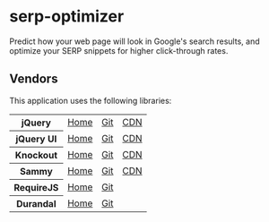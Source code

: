 <h1>serp-optimizer</h2>

<p>Predict how your web page will look in Google's search results, and optimize your SERP snippets for higher click-through rates.</p>

<h2>Vendors</h2>

<p>This application uses the following libraries:</p>

<table>
    <tr>
        <th>jQuery</th>
        <td><a href="http://jquery.com/">Home</a></td>
        <td><a href="https://github.com/jquery/jquery">Git</a></td>
        <td><a href="//cdnjs.cloudflare.com/ajax/libs/jquery/1.9.1/jquery.min.js">CDN</a></td>
    </tr>
    <tr>
        <th>jQuery UI</th>
        <td><a href="http://jqueryui.com/">Home</a></td>
        <td><a href="https://github.com/jquery/jquery-ui">Git</a></td>
        <td><a href="//cdnjs.cloudflare.com/ajax/libs/jqueryui/1.10.2/jquery-ui.min.js">CDN</a></td>
    </tr>
    <tr>
        <th>Knockout</th>
        <td><a href="http://knockoutjs.com/">Home</a></td>
        <td><a href="https://github.com/SteveSanderson/knockout/">Git</a></td>
        <td><a href="//cdnjs.cloudflare.com/ajax/libs/knockout/2.2.1/knockout-min.js">CDN</a></td>
    </tr>
    <tr>
        <th>Sammy</th>
        <td><a href="http://sammyjs.org/">Home</a></td>
        <td><a href="https://github.com/quirkey/sammy">Git</a></td>
        <td><a href="//cdnjs.cloudflare.com/ajax/libs/sammy.js/0.7.4/sammy.min.js">CDN</a></td>
    </tr>
    <tr>
        <th>RequireJS</th>
        <td><a href="http://requirejs.org/">Home</a></td>
        <td><a href="https://github.com/jrburke/requirejs">Git</a></td>
        <td></td>
    </tr>
    <tr>
        <th>Durandal</th>
        <td><a href="http://durandaljs.com/">Home</a></td>
        <td><a href="https://github.com/BlueSpire/Durandal">Git</a></td>
        <td></td>
    </tr>
</table>
